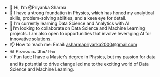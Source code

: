 - 👋 Hi, I’m @Priyanka Sharma
- 👀 I have a strong foundation in Physics, which has honed my analytical skills, problem-solving abilities, and a keen eye for detail.
- 🌱 I’m currently learning Data Science and Analytics with AI
- 💞️I’m looking to collaborate on Data Science and Machine Learning projects. I am also open to opportunities that involve leveraging AI for innovative solutions.
- 📫 How to reach me:
  Email: asharmapriyanka2000@gmail.com
- 😄 Pronouns: She/ Her
- ⚡ Fun fact: I have a Master's degree in Physics, but my passion for data and its potential to drive change led me to the exciting world of Data Science and Machine Learning.

<!---
Priy-Sharma/Priy-Sharma is a ✨ special ✨ repository because its `README.md` (this file) appears on your GitHub profile.
You can click the Preview link to take a look at your changes.
--->

